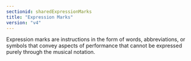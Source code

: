 ```yaml
---
sectionid: sharedExpressionMarks
title: "Expression Marks"
version: "v4"
---
```




Expression marks are instructions in the form of words, abbreviations, or symbols
that
convey aspects of performance that cannot be expressed purely through the musical
notation.






